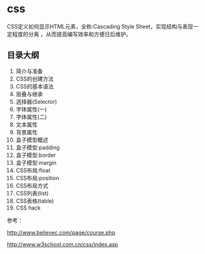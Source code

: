css
===

CSS定义如何显示HTML元素，全称:Cascading Style Sheet，实现结构与表现一定程度的分离 ，从而提高编写效率和方便日后维护。

## 目录大纲
1. 简介与准备	
2. CSS的创建方法	
3. CSS的基本语法
4. 层叠与继承	
5. 选择器(Selector)	
6. 字体属性(一)
7. 字体属性(二)	
8. 文本属性	
9. 背景属性
10. 盒子模型概述	
11. 盒子模型:padding	
12. 盒子模型:border
13. 盒子模型:margin	
14. CSS布局:float	
15. CSS布局:position
16. CSS布局方式	
17. CSS列表(list)	
18. CSS表格(table)
19. CSS hack

参考：

http://www.believec.com/page/course.php

http://www.w3school.com.cn/css/index.asp
